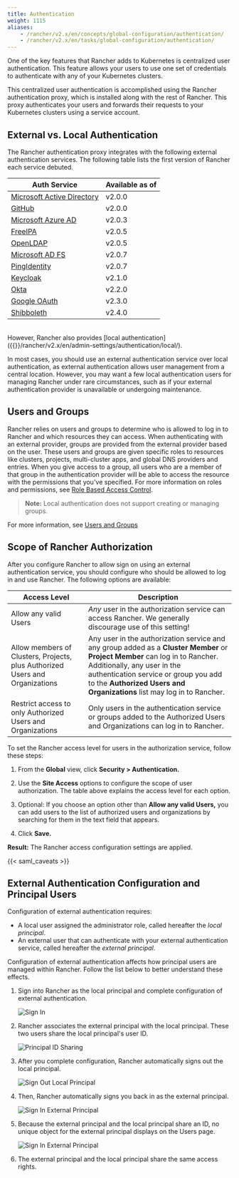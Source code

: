 ```yaml
---
title: Authentication
weight: 1115
aliases:
    - /rancher/v2.x/en/concepts/global-configuration/authentication/
    - /rancher/v2.x/en/tasks/global-configuration/authentication/
---
```


One of the key features that Rancher adds to Kubernetes is centralized user authentication. This feature allows your users to use one set of credentials to authenticate with any of your Kubernetes clusters.

This centralized user authentication is accomplished using the Rancher authentication proxy, which is installed along with the rest of Rancher. This proxy authenticates your users and forwards their requests to your Kubernetes clusters using a service account.

<!-- todomark add diagram -->

## External vs. Local Authentication

The Rancher authentication proxy integrates with the following external authentication services. The following table lists the first version of Rancher each service debuted.

| Auth Service                                                                                     | Available as of  |
| ------------------------------------------------------------------------------------------------ | ---------------- |
| [Microsoft Active Directory]({{<baseurl>}}/rancher/v2.x/en/admin-settings/authentication/ad/)  | v2.0.0           |
| [GitHub]({{<baseurl>}}/rancher/v2.x/en/admin-settings/authentication/github/)                  | v2.0.0           |
| [Microsoft Azure AD]({{<baseurl>}}/rancher/v2.x/en/admin-settings/authentication/azure-ad/)    | v2.0.3           |
| [FreeIPA]({{<baseurl>}}/rancher/v2.x/en/admin-settings/authentication/freeipa/)                | v2.0.5           |
| [OpenLDAP]({{<baseurl>}}/rancher/v2.x/en/admin-settings/authentication/openldap/)              | v2.0.5           |
| [Microsoft AD FS]({{<baseurl>}}/rancher/v2.x/en/admin-settings/authentication/microsoft-adfs/) | v2.0.7           |
| [PingIdentity]({{<baseurl>}}/rancher/v2.x/en/admin-settings/authentication/ping-federate/)     | v2.0.7           |
| [Keycloak]({{<baseurl>}}/rancher/v2.x/en/admin-settings/authentication/keycloak/)              | v2.1.0           |
| [Okta]({{<baseurl>}}/rancher/v2.x/en/admin-settings/authentication/okta/)                      | v2.2.0           |
| [Google OAuth]({{<baseurl>}}/rancher/v2.x/en/admin-settings/authentication/google/)            | v2.3.0           |
| [Shibboleth]({{<baseurl>}}/rancher/v2.x/en/admin-settings/authentication/shibboleth)           | v2.4.0           |

<br/>
However, Rancher also provides [local authentication]({{<baseurl>}}/rancher/v2.x/en/admin-settings/authentication/local/).

In most cases, you should use an external authentication service over local authentication, as external authentication allows user management from a central location. However, you may want a few local authentication users for managing Rancher under rare circumstances, such as if your external authentication provider is unavailable or undergoing maintenance.

## Users and Groups

Rancher relies on users and groups to determine who is allowed to log in to Rancher and which resources they can access. When authenticating with an external provider, groups are provided from the external provider based on the user. These users and groups are given specific roles to resources like clusters, projects, multi-cluster apps, and global DNS providers and entries. When you give access to a group, all users who are a member of that group in the authentication provider will be able to access the resource with the permissions that you've specified. For more information on roles and permissions, see [Role Based Access Control]({{<baseurl>}}/rancher/v2.x/en/admin-settings/rbac/).

> **Note:** Local authentication does not support creating or managing groups.

For more information, see [Users and Groups]({{<baseurl>}}/rancher/v2.x/en/admin-settings/authentication/user-groups/)

## Scope of Rancher Authorization

After you configure Rancher to allow sign on using an external authentication service, you should configure who should be allowed to log in and use Rancher. The following options are available:

| Access Level | Description |
|----------------------------------------------|-------------|
| Allow any valid Users                   | _Any_ user in the authorization service can access Rancher. We generally discourage use of this setting! |
| Allow members of Clusters, Projects, plus Authorized Users and Organizations | Any user in the authorization service and any group added as a **Cluster Member** or **Project Member** can log in to Rancher. Additionally, any user in the authentication service or group you add to the **Authorized Users and Organizations** list may log in to Rancher. |
| Restrict access to only Authorized Users and Organizations | Only users in the authentication service or groups added to the Authorized Users and Organizations can log in to Rancher. |

To set the Rancher access level for users in the authorization service, follow these steps:

1. From the **Global** view, click **Security > Authentication.**

1. Use the **Site Access** options to configure the scope of user authorization. The table above explains the access level for each option.

1. Optional: If you choose an option other than **Allow any valid Users,** you can add users to the list of authorized users and organizations by searching for them in the text field that appears.

1. Click **Save.**

**Result:** The Rancher access configuration settings are applied.

{{< saml_caveats >}}

## External Authentication Configuration and Principal Users

Configuration of external authentication requires:

- A local user assigned the administrator role, called hereafter the _local principal_.
- An external user that can authenticate with your external authentication service, called hereafter the _external principal_.

Configuration of external authentication affects how principal users are managed within Rancher. Follow the list below to better understand these effects.

1. Sign into Rancher as the local principal and complete configuration of external authentication.

	![Sign In]({{<baseurl>}}/img/rancher/sign-in.png)

2. Rancher associates the external principal with the local principal. These two users share the local principal's user ID.

	![Principal ID Sharing]({{<baseurl>}}/img/rancher/principal-ID.png)

3. After you complete configuration, Rancher automatically signs out the local principal.

	![Sign Out Local Principal]({{<baseurl>}}/img/rancher/sign-out-local.png)

4. Then, Rancher automatically signs you back in as the external principal.

	![Sign In External Principal]({{<baseurl>}}/img/rancher/sign-in-external.png)

5. Because the external principal and the local principal share an ID, no unique object for the external principal displays on the Users page.

	![Sign In External Principal]({{<baseurl>}}/img/rancher/users-page.png)

6. The external principal and the local principal share the same access rights.
